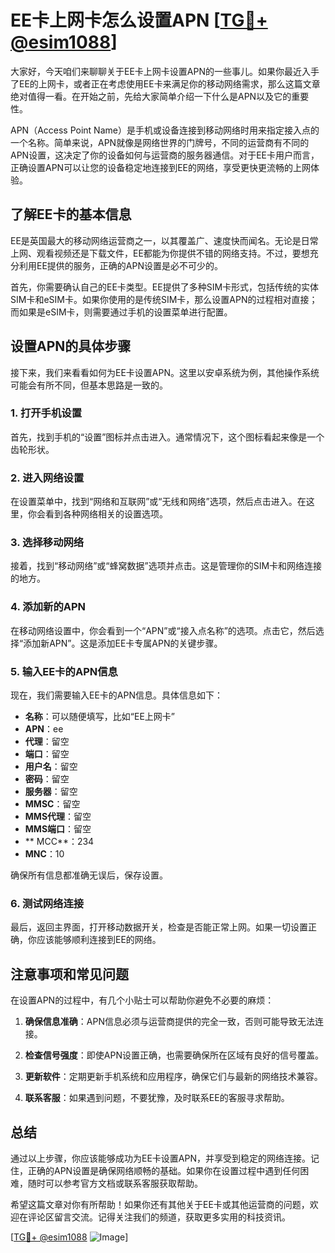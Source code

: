 # EE卡上网卡怎么设置APN [[TG💪+ @esim1088](https://t.me/s/esim1088)]

大家好，今天咱们来聊聊关于EE卡上网卡设置APN的一些事儿。如果你最近入手了EE的上网卡，或者正在考虑使用EE卡来满足你的移动网络需求，那么这篇文章绝对值得一看。在开始之前，先给大家简单介绍一下什么是APN以及它的重要性。

APN（Access Point Name）是手机或设备连接到移动网络时用来指定接入点的一个名称。简单来说，APN就像是网络世界的门牌号，不同的运营商有不同的APN设置，这决定了你的设备如何与运营商的服务器通信。对于EE卡用户而言，正确设置APN可以让您的设备稳定地连接到EE的网络，享受更快更流畅的上网体验。

## 了解EE卡的基本信息

EE是英国最大的移动网络运营商之一，以其覆盖广、速度快而闻名。无论是日常上网、观看视频还是下载文件，EE都能为你提供不错的网络支持。不过，要想充分利用EE提供的服务，正确的APN设置是必不可少的。

首先，你需要确认自己的EE卡类型。EE提供了多种SIM卡形式，包括传统的实体SIM卡和eSIM卡。如果你使用的是传统SIM卡，那么设置APN的过程相对直接；而如果是eSIM卡，则需要通过手机的设置菜单进行配置。

## 设置APN的具体步骤

接下来，我们来看看如何为EE卡设置APN。这里以安卓系统为例，其他操作系统可能会有所不同，但基本思路是一致的。

### 1. 打开手机设置

首先，找到手机的“设置”图标并点击进入。通常情况下，这个图标看起来像是一个齿轮形状。

### 2. 进入网络设置

在设置菜单中，找到“网络和互联网”或“无线和网络”选项，然后点击进入。在这里，你会看到各种网络相关的设置选项。

### 3. 选择移动网络

接着，找到“移动网络”或“蜂窝数据”选项并点击。这是管理你的SIM卡和网络连接的地方。

### 4. 添加新的APN

在移动网络设置中，你会看到一个“APN”或“接入点名称”的选项。点击它，然后选择“添加新APN”。这是添加EE卡专属APN的关键步骤。

### 5. 输入EE卡的APN信息

现在，我们需要输入EE卡的APN信息。具体信息如下：

- **名称**：可以随便填写，比如“EE上网卡”
- **APN**：ee
- **代理**：留空
- **端口**：留空
- **用户名**：留空
- **密码**：留空
- **服务器**：留空
- **MMSC**：留空
- **MMS代理**：留空
- **MMS端口**：留空
- ** MCC**：234
- **MNC**：10

确保所有信息都准确无误后，保存设置。

### 6. 测试网络连接

最后，返回主界面，打开移动数据开关，检查是否能正常上网。如果一切设置正确，你应该能够顺利连接到EE的网络。

## 注意事项和常见问题

在设置APN的过程中，有几个小贴士可以帮助你避免不必要的麻烦：

1. **确保信息准确**：APN信息必须与运营商提供的完全一致，否则可能导致无法连接。
   
2. **检查信号强度**：即使APN设置正确，也需要确保所在区域有良好的信号覆盖。

3. **更新软件**：定期更新手机系统和应用程序，确保它们与最新的网络技术兼容。

4. **联系客服**：如果遇到问题，不要犹豫，及时联系EE的客服寻求帮助。

## 总结

通过以上步骤，你应该能够成功为EE卡设置APN，并享受到稳定的网络连接。记住，正确的APN设置是确保网络顺畅的基础。如果你在设置过程中遇到任何困难，随时可以参考官方文档或联系客服获取帮助。

希望这篇文章对你有所帮助！如果你还有其他关于EE卡或其他运营商的问题，欢迎在评论区留言交流。记得关注我们的频道，获取更多实用的科技资讯。

[[TG💪+ @esim1088](https://t.me/s/esim1088) ![Image](https://i.postimg.cc/4NQfJmqS/Snipaste-2025-05-13-00-14-12.png)]